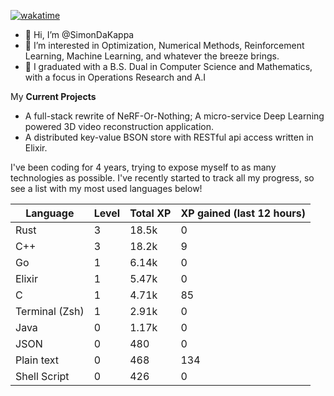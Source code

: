 
[![wakatime](https://wakatime.com/badge/user/50e6c678-94a9-4739-af51-360aeb113c51.svg)](https://wakatime.com/@50e6c678-94a9-4739-af51-360aeb113c51)

- 👋 Hi, I’m @SimonDaKappa
- 👀 I’m interested in Optimization, Numerical Methods, Reinforcement Learning, Machine Learning, and whatever the breeze brings.
- 🌱 I graduated with a B.S. Dual in Computer Science and Mathematics, with a focus in Operations Research and A.I

My **Current Projects** 
- A full-stack rewrite of NeRF-Or-Nothing; A micro-service Deep Learning powered 3D video reconstruction application.
- A distributed key-value BSON store with RESTful api access written in Elixir.

I've been coding for 4 years, trying to expose myself to as many technologies as possible. I've recently started to track all my progress, so see
a list with my most used languages below!

| Language | Level | Total XP | XP gained (last 12 hours) |
| --- | --- | --- | --- |
| Rust | 3 | 18.5k | 0 |
| C++ | 3 | 18.2k | 9 |
| Go | 1 | 6.14k | 0 |
| Elixir | 1 | 5.47k | 0 |
| C | 1 | 4.71k | 85 |
| Terminal (Zsh) | 1 | 2.91k | 0 |
| Java | 0 | 1.17k | 0 |
| JSON | 0 | 480 | 0 |
| Plain text | 0 | 468 | 134 |
| Shell Script | 0 | 426 | 0 |